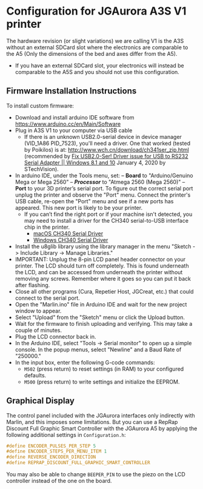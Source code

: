 # Configuration for JGAurora A3S V1 printer
The hardware revision (or slight variations) we are calling V1 is the A3S without an external SDCard slot where the electronics are comparable to the A5 (Only the dimensions of the bed and axes differ from the A5).
- If you have an external SDCard slot, your electronics will instead be comparable to the A5S and you should not use this configuration.

## Firmware Installation Instructions

To install custom firmware:

- Download and install arduino IDE software from https://www.arduino.cc/en/Main/Software
- Plug in A3S V1 to your computer via USB cable
  - If there is an unknown USB2.0-serial device in device manager (VID_1A86 PID_7523), you'll need a driver. One that worked (tested by Poikilos) is at:
    http://www.wch.cn/download/ch341ser_zip.html (recommended by [Fix USB2.0-Ser! Driver issue for USB to RS232 Serial Adapter || Windows 8.1 and 10](https://www.youtube.com/watch?v=8dvdZqlSN1U) January 4, 2020 by STechVision).
- In arduino IDE, under the Tools menu, set:
  – **Board** to "Arduino/Genuino Mega or Mega 2560"
  – ***Processor*** to "Atmega 2560 (Mega 2560)"
  – **Port** to your 3D printer’s serial port. To figure out the correct serial port unplug the printer and observe the "Port" menu. Connect the printer's USB cable, re-open the "Port" menu and see if a new ports has appeared. This new port is likely to be your printer.
    - If you can’t find the right port or if your machine isn't detected, you may need to install a driver for the CH340 serial-to-USB interface chip in the printer.
      - [macOS CH340 Serial Driver](http://sampin.ch/ch340-driver-mac)
      - [Windows CH340 Serial Driver](https://sparks.gogo.co.nz/ch340.html)
- Install the u8glib library using the library manager in the menu "Sketch -> Include Library -> Manage Libraries."
- IMPORTANT: Unplug the 8-pin LCD panel header connector on your printer. The LCD should turn off completely. This is found underneath the LCD, and can be accessed from underneath the printer without removing any screws. Remember where it goes so you can put it back after flashing.
- Close all other programs (Cura, Repetier Host, JGCreat, etc.) that could connect to the serial port.
- Open the "Marlin.ino" file in Arduino IDE and wait for the new project window to appear.
- Select "Upload" from the "Sketch" menu or click the Upload button.
- Wait for the firmware to finish uploading and verifying. This may take a couple of minutes.
- Plug the LCD connector back in.
- In the Arduino IDE, select "Tools -> Serial monitor" to open up a simple console. In the popup menus, select "Newline" and a Baud Rate of "250000."
- In the input box, enter the following G-code commands:
  - `M502` (press return) to reset settings (in RAM) to your configured defaults.
  - `M500` (press return) to write settings and initialize the EEPROM.

## Graphical Display

The control panel included with the JGAurora interfaces only indirectly with Marlin, and this imposes some limitations. But you can use a RepRap Discount Full Graphic Smart Controller with the JGAurora A5 by applying the following additional settings in `Configuration.h`:

```cpp
#define ENCODER_PULSES_PER_STEP 5
#define ENCODER_STEPS_PER_MENU_ITEM 1
#define REVERSE_ENCODER_DIRECTION
#define REPRAP_DISCOUNT_FULL_GRAPHIC_SMART_CONTROLLER
```

You may also be able to change `BEEPER_PIN` to use the piezo on the LCD controller instead of the one on the board.
